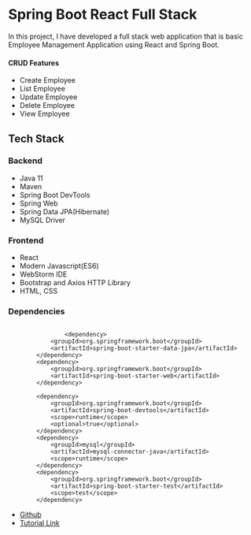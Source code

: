 # Spring Boot React Full Stack
In this project, I have developed a full stack web application that is basic Employee Management Application using React and Spring Boot.

#### CRUD Features
* Create Employee
* List Employee
* Update Employee
* Delete Employee
* View Employee


## Tech Stack

### Backend
* Java 11
* Maven
* Spring Boot DevTools
* Spring Web
* Spring Data JPA(Hibernate)
* MySQL Driver

### Frontend
* React
* Modern Javascript(ES6)
* WebStorm IDE
* Bootstrap and Axios HTTP Library
* HTML, CSS

### Dependencies
```
      
                <dependency>
			<groupId>org.springframework.boot</groupId>
			<artifactId>spring-boot-starter-data-jpa</artifactId>
		</dependency>
		<dependency>
			<groupId>org.springframework.boot</groupId>
			<artifactId>spring-boot-starter-web</artifactId>
		</dependency>

		<dependency>
			<groupId>org.springframework.boot</groupId>
			<artifactId>spring-boot-devtools</artifactId>
			<scope>runtime</scope>
			<optional>true</optional>
		</dependency>
		<dependency>
			<groupId>mysql</groupId>
			<artifactId>mysql-connector-java</artifactId>
			<scope>runtime</scope>
		</dependency>
		<dependency>
			<groupId>org.springframework.boot</groupId>
			<artifactId>spring-boot-starter-test</artifactId>
			<scope>test</scope>
		</dependency>

```

* [Github](https://github.com/umutcaltinsoy/SpringReactTutorial)
* [Tutorial Link](https://www.youtube.com/watch?v=XkVpb_8IPUM)